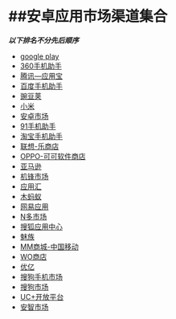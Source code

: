 ##安卓应用市场渠道集合
===
***以下排名不分先后顺序***


- [google play](https://play.google.com/store)
- [360手机助手](http://open.app.360.cn/developer/)
- [腾讯—应用宝](http://op.open.qq.com/index.php?mod=mobile_manage_center#src)
- [百度手机助手](http://developer.baidu.com/)
- [豌豆荚](http://www.wandoujia.com/apps/dev/home)
- [小米](http://developer.xiaomi.com/developer/tobindCompany)
- [安卓市场](http://dev.apk.hiapk.com)
- [91手机助手](http://market.sj.91.com/Default.aspx)
- [淘宝手机助手](http://dev.pp.cn/?taobao&spm=0.0.0.80.2QsY3)
- [联想-乐商店](http://app.lenovo.com/)
- [OPPO-可可软件商店](http://store.nearme.com.cn/index.html)
- [亚马逊](http://developer.amazon.com/welcome)
- [机锋市场](http://dev.gfan.com/)
- [应用汇](http://www.appchina.com/)
- [木蚂蚁](http://dev.mumayi.com/user/index)
- [网易应用](http://m.163.com/android/)
- [N多市场](http://www.nduoa.com)
- [搜狐应用中心](http://download.sohu.com/developer)
- [魅族](http://developer.meizu.com/)
- [MM商城-中国移动](http://dev.10086.cn/)
- [WO商店](http://dev.wo.com.cn/index.action)
- [优亿](http://dev.eoemarket.com/login/login)
- [搜狗手机市场](http://zhushou.sogou.com/)
- [搜狗市场](http://app.sogou.com/)
- [UC+开放平台](http://plus.uc.cn/)
- [安智市场](http://www.anzhi.com/)

